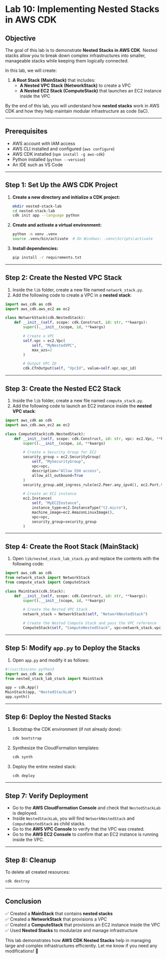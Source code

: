 # **Lab 10: Implementing Nested Stacks in AWS CDK**  

## **Objective**  
The goal of this lab is to demonstrate **Nested Stacks in AWS CDK**. Nested stacks allow you to break down complex infrastructures into smaller, manageable stacks while keeping them logically connected.  

In this lab, we will create:  
1. **A Root Stack (MainStack)** that includes:  
   - **A Nested VPC Stack (NetworkStack)** to create a VPC  
   - **A Nested EC2 Stack (ComputeStack)** that launches an EC2 instance inside the VPC  

By the end of this lab, you will understand how **nested stacks** work in AWS CDK and how they help maintain modular infrastructure as code (IaC).  

---

## **Prerequisites**  
- AWS account with IAM access  
- AWS CLI installed and configured (`aws configure`)  
- AWS CDK installed (`npm install -g aws-cdk`)  
- Python installed (`python --version`)  
- An IDE such as VS Code  

---

## **Step 1: Set Up the AWS CDK Project**  
1. **Create a new directory and initialize a CDK project:**  
   ```sh
   mkdir nested-stack-lab
   cd nested-stack-lab
   cdk init app --language python
   ```
2. **Create and activate a virtual environment:**  
   ```sh
   python -m venv .venv
   source .venv/bin/activate  # On Windows: .venv\Scripts\activate
   ```
3. **Install dependencies:**  
   ```sh
   pip install -r requirements.txt
   ```

---

## **Step 2: Create the Nested VPC Stack**
1. Inside the `lib` folder, create a new file named `network_stack.py`.  
2. Add the following code to create a VPC in a **nested stack**:  

```python
import aws_cdk as cdk
import aws_cdk.aws_ec2 as ec2

class NetworkStack(cdk.NestedStack):
    def __init__(self, scope: cdk.Construct, id: str, **kwargs):
        super().__init__(scope, id, **kwargs)

        # Create a VPC
        self.vpc = ec2.Vpc(
            self, "MyNestedVPC",
            max_azs=2
        )

        # Output VPC ID
        cdk.CfnOutput(self, "VpcId", value=self.vpc.vpc_id)
```

---

## **Step 3: Create the Nested EC2 Stack**
1. Inside the `lib` folder, create a new file named `compute_stack.py`.  
2. Add the following code to launch an EC2 instance inside the **nested VPC stack**:  

```python
import aws_cdk as cdk
import aws_cdk.aws_ec2 as ec2

class ComputeStack(cdk.NestedStack):
    def __init__(self, scope: cdk.Construct, id: str, vpc: ec2.Vpc, **kwargs):
        super().__init__(scope, id, **kwargs)

        # Create a Security Group for EC2
        security_group = ec2.SecurityGroup(
            self, "MySecurityGroup",
            vpc=vpc,
            description="Allow SSH access",
            allow_all_outbound=True
        )
        security_group.add_ingress_rule(ec2.Peer.any_ipv4(), ec2.Port.tcp(22), "Allow SSH access")

        # Create an EC2 instance
        ec2.Instance(
            self, "MyEC2Instance",
            instance_type=ec2.InstanceType("t2.micro"),
            machine_image=ec2.AmazonLinuxImage(),
            vpc=vpc,
            security_group=security_group
        )
```

---

## **Step 4: Create the Root Stack (MainStack)**
1. Open `lib/nested_stack_lab_stack.py` and replace the contents with the following code:  

```python
import aws_cdk as cdk
from network_stack import NetworkStack
from compute_stack import ComputeStack

class MainStack(cdk.Stack):
    def __init__(self, scope: cdk.Construct, id: str, **kwargs):
        super().__init__(scope, id, **kwargs)

        # Create the Nested VPC Stack
        network_stack = NetworkStack(self, "NetworkNestedStack")

        # Create the Nested Compute Stack and pass the VPC reference
        ComputeStack(self, "ComputeNestedStack", vpc=network_stack.vpc)
```

---

## **Step 5: Modify `app.py` to Deploy the Stacks**
1. Open `app.py` and modify it as follows:

```python
#!/usr/bin/env python3
import aws_cdk as cdk
from nested_stack_lab_stack import MainStack

app = cdk.App()
MainStack(app, "NestedStackLab")
app.synth()
```

---

## **Step 6: Deploy the Nested Stacks**
1. Bootstrap the CDK environment (if not already done):
   ```sh
   cdk bootstrap
   ```
2. Synthesize the CloudFormation templates:
   ```sh
   cdk synth
   ```
3. Deploy the entire nested stack:
   ```sh
   cdk deploy
   ```

---

## **Step 7: Verify Deployment**
- Go to the **AWS CloudFormation Console** and check that `NestedStackLab` is deployed.  
- Inside `NestedStackLab`, you will find `NetworkNestedStack` and `ComputeNestedStack` as child stacks.  
- Go to the **AWS VPC Console** to verify that the VPC was created.  
- Go to the **AWS EC2 Console** to confirm that an EC2 instance is running inside the VPC.  

---

## **Step 8: Cleanup**
To delete all created resources:
```sh
cdk destroy
```

---

## **Conclusion**
✅ Created a **MainStack** that contains **nested stacks**  
✅ Created a **NetworkStack** that provisions a VPC  
✅ Created a **ComputeStack** that provisions an EC2 instance inside the VPC  
✅ Used **Nested Stacks** to modularize and manage infrastructure  

This lab demonstrates how **AWS CDK Nested Stacks** help in managing large and complex infrastructures efficiently. Let me know if you need any modifications! 🚀